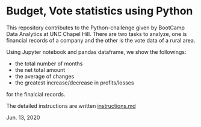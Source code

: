 
# Budget, Vote statistics using Python

This repository contributes to the Python-challenge given by BootCamp Data Analytics at UNC Chapel Hill. There are two tasks to analyze, one is financial records of a company and the other is the vote data of a rural area.

Using Jupyter notebook and pandas dataframe, we show the followings:

- the total number of months
- the net total amount
- the average of changes
- the greatest increase/decrease in profits/losses

for the finalcial records.

The detailed instructions are written [instructions.md](imstructions.md)

Jun. 13, 2020
